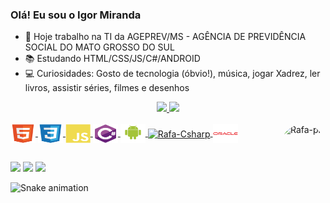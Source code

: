 ### Olá! Eu sou o Igor Miranda

- 💼 Hoje trabalho na TI da AGEPREV/MS - AGÊNCIA DE PREVIDÊNCIA SOCIAL DO MATO GROSSO DO SUL
- 📚 Estudando HTML/CSS/JS/C#/ANDROID
- 💻 Curiosidades: Gosto de tecnologia (óbvio!), música, jogar Xadrez, ler livros, assistir séries, filmes e desenhos

<div align="center">
  <a href="https://github.com/IgorLimaMiranda">
  <img height="180em" src="https://github-readme-stats.vercel.app/api?username=IgorLimaMiranda&show_icons=true&theme=dark&include_all_commits=true&count_private=true"/>
  <img height="180em" src="https://github-readme-stats.vercel.app/api/top-langs/?username=IgorLimaMiranda&layout=compact&langs_count=7&theme=dark"/>
</div>
  
  </div>
<div style="display: inline_block"><br>
  <img align="center" alt="Rafa-HTML" height="30" width="40" src="https://raw.githubusercontent.com/devicons/devicon/master/icons/html5/html5-original.svg">
  <img align="center" alt="Rafa-CSS" height="30" width="40" src="https://raw.githubusercontent.com/devicons/devicon/master/icons/css3/css3-original.svg">
  <img align="center" alt="Rafa-Js" height="30" width="40" src="https://raw.githubusercontent.com/devicons/devicon/master/icons/javascript/javascript-plain.svg">
  <img align="center" alt="Rafa-Csharp" height="30" width="40" src="https://raw.githubusercontent.com/devicons/devicon/master/icons/csharp/csharp-original.svg">
  <img align="center" alt="Rafa-Csharp" height="30" width="40" src="https://raw.githubusercontent.com/devicons/devicon/master/icons/android/android-original-wordmark.svg">
  <img align="center" alt="Rafa-Csharp" height="30" width="40" src="http://upload.wikimedia.org/wikipedia/de/8/8c/Microsoft_SQL_Server_Logo.svg">
  <img align="center" alt="Rafa-Csharp" height="30" width="40" src="https://raw.githubusercontent.com/devicons/devicon/master/icons/oracle/oracle-original.svg">
  <img align="right" alt="Rafa-pic" height="150" style="border-radius:50px;" src="https://blog.unyleya.edu.br/wp-content/uploads/2020/03/giphy-33.gif">
</div>
  
  ##
  
  <div>
  <a href="https://www.linkedin.com/in/igor-miranda-programmer/" target="_blank"><img src="https://img.shields.io/badge/-LinkedIn-%230077B5?style=for-the-badge&logo=linkedin&logoColor=white" target="_blank"></a> 
  <a href = "mailto:ig.lm123@gmail.com"><img src="https://img.shields.io/badge/Gmail-D14836?style=for-the-badge&logo=gmail&logoColor=white" target="_blank"></a>
  <a href="https://api.whatsapp.com/send?phone=5567993030790&text=Oi!%20Voc%C3%AA%20viu%20meu%20perfil%20e%20gostaria%20de%20entrar%20em%20contato%20comigo%20para%20uma%20proposta%20de%20um%20projeto%20novo%3F" target="_blank"><img src="https://img.shields.io/badge/WhatsApp-25D366?style=for-the-badge&logo=whatsapp&logoColor=white" target="_blank"></a> 
  
![Snake animation](https://github.com/IgorLimaMiranda/IgorLimaMiranda/blob/output/github-contribution-grid-snake.svg)
</div>
